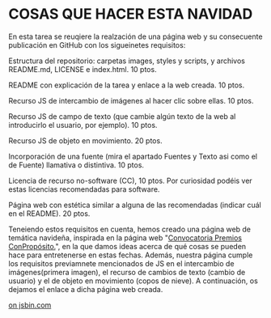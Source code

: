 <!DOCTYPE html>
<html>
<head>
  <meta charset="utf-8">
  <meta name="viewport" content="width=device-width">
</head>
</head>
<body>
  <h1> COSAS QUE HACER ESTA NAVIDAD</h1>
  <p> En esta tarea se reuqiere la realzación de una página web y su consecuente publicación en GitHub con los sigueinetes requisitos: </p>
<p> Estructura del repositorio: carpetas images, styles y scripts, y archivos README.md, LICENSE e index.html. 10 ptos.</p>  
 <p>README con explicación de la tarea y enlace a la web creada. 10 ptos.</p>  
 <p>Recurso JS de intercambio de imágenes al hacer clic sobre ellas. 10 ptos.</p>  
 <p>Recurso JS de campo de texto (que cambie algún texto de la web al introducirlo el usuario, por ejemplo). 10 ptos. </p>  
 <p>Recurso JS de objeto en movimiento. 20 ptos. </p>  
 <p>Incorporación de una fuente (mira el apartado Fuentes y Texto asi como el de Fuente) llamativa o distintiva. 10 ptos.</p>  
 <p>Licencia de recurso no-software (CC), 10 ptos. Por curiosidad podéis ver estas licencias recomendadas para software.</p>  
 <p>Página web con estética similar a alguna de las recomendadas (indicar cuál en el README). 20 ptos.</p>  
  
   <p>Teneiendo estos requisitos en cuenta, hemos creado una página web de temática navideña, inspirada en la página web "<a href=https://www.abc.es/contentfactory/post/2019/11/06/convocatoria-premios-conproposito/>Convocatoria Premios ConPropósito.</a>", en la que damos ideas acerca de qué cosas se pueden hace para entretenerse en estas fechas. Además, nuestra página cumple los requisitos previamnete mencionados de JS en el intercambio de imágenes(primera imagen), el recurso de cambios de texto (cambio de usuario) y el de objeto en movimiento (copos de nieve). A continuación, os dejamos el enlace a dicha página web creada.</p>
 
<a class="jsbin-embed" href="https://jsbin.com/qemacotupi/embed?html,css,js,output"> on jsbin.com</a><script src="https://static.jsbin.com/js/embed.min.js?4.1.8"></script>
  </body>
 
</html>
